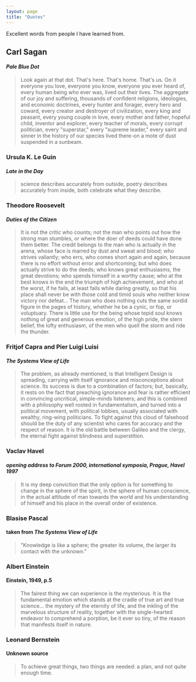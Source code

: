 ```yaml
---
layout: page
title: "Quotes"
---
```

 Excellent words from people I have learned from.

## Carl Sagan
#### *Pale Blue Dot*
> Look again at that dot. That's here. That's home. That's us. On it everyone you love, everyone you know, everyone you ever heard of, every human being who ever was, lived out their lives. The aggregate of our joy and suffering, thousands of confident religions, ideologies, and economic doctrines, every hunter and forager, every hero and coward, every creator and destroyer of civilization, every king and peasant, every young couple in love, every mother and father, hopeful child, inventor and explorer, every teacher of morals, every corrupt politician, every "superstar," every "supreme leader," every saint and sinner in the history of our species lived there-on a mote of dust suspended in a sunbeam.


### Ursula K. Le Guin
#### *Late in the Day*
> science describes accurately from outside, poetry describes accurately from inside, both celebrate what they describe.

### Theodore Roosevelt
#### *Duties of the Citizen*
>It is not the critic who counts; not the man who points out how the strong man stumbles, or where the doer of deeds could have done them better. The credit belongs to the man who is actually in the arena, whose face is marred by dust and sweat and blood; who strives valiantly; who errs, who comes short again and again, because there is no effort without error and shortcoming; but who does actually strive to do the deeds; who knows great enthusiasms, the great devotions; who spends himself in a worthy cause; who at the best knows in the end the triumph of high achievement, and who at the worst, if he fails, at least fails while daring greatly, so that his place shall never be with those cold and timid souls who neither know victory nor defeat… The man who does nothing cuts the same sordid figure in the pages of history, whether he be a cynic, or fop, or voluptuary. There is little use for the being whose tepid soul knows nothing of great and generous emotion, of the high pride, the stern belief, the lofty enthusiasm, of the men who quell the storm and ride the thunder.

### Fritjof Capra and Pier Luigi Luisi
#### *The Systems View of Life*
>The problem, as already mentioned, is that Intelligent Design is spreading, carrying with itself ignorance and misconceptions about science. Its success is due to a combination of factors; but, basically, it rests on the fact that preaching ignorance and fear is rather efficient in convincing uncritical, simple-minds listeners; and this is combined with a philosophy well rooted in fundamentalism, and turned into a political movement, with political lobbies, usually associated with wealthy, ring-wing politicians. To fight against this cloud of falsehood should be the duty of any scientist who cares for accuracy and the respect of reason. It is the old battle between Galileo and the clergy, the eternal fight against blindness and superstition.

### Vaclav Havel
#### *opening address to Forum 2000, international symposia, Prague, Havel 1997*
> It is my deep conviction that the only option is for something to change in the sphere of the spirit, in the sphere of human conscience, in the actual attitude of man towards the world and his understanding of himself and his place in the overall order of existence.

### Blasise Pascal
#### taken from *The Systems View of Life*
> "Knowledge is like a sphere; the greater its volume, the larger its contact with the unknown."


### Albert Einstein
#### Einstein, 1949, p.5
 > The fairest thing we can experience is the mysterious. It is the fundamental emotion which stands at the cradle of true art and true science... the mystery of the eternity of life, and the inkling of the marvelous structure of reality, together with the single-hearted endeavor to comprehend a porption, be it ever so tiny, of the reason that manifests itself in nature.

### Leonard Bernstein
#### Unknown source
> To achieve great things, two things are needed: a plan, and not quite enough time.
